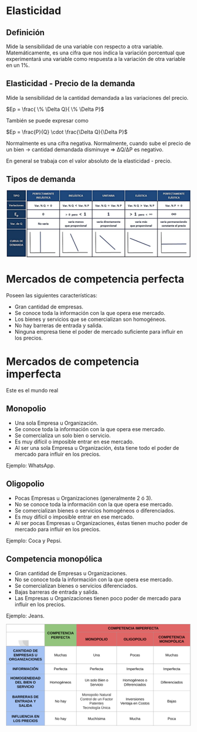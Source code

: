 # Elasticidad

## Definición

Mide la sensibilidad de una variable con respecto a otra variable. Matemáticamente, es una cifra que nos indica la variación porcentual que experimentará una variable como respuesta a la variación de otra variable en un 1%.

## Elasticidad - Precio de la demanda

Mide la sensibilidad de la cantidad demandada a las variaciones del precio. 

$Ep = \frac{ \% \Delta Q}{ \% \Delta P}$

También se puede expresar como

$Ep = \frac{P}{Q} \cdot \frac{\Delta Q}{\Delta P}$

Normalmente es una cifra negativa. Normalmente, cuando sube el precio de un bien -> cantidad demandada disminuye => ΔQ/ΔP es negativo.

En general se trabaja con el valor absoluto de la elasticidad - precio.

## Tipos de demanda

![Tipos de elasticidad-precio de la demanda](imagenes/tipos-elasticidades.png)

# Mercados de competencia perfecta

Poseen las siguientes características:

- Gran cantidad de empresas.
- Se conoce toda la información con la que opera ese mercado.
- Los bienes y servicios que se comercializan son homogéneos.
- No hay barreras de entrada y salida.
- Ninguna empresa tiene el poder de mercado suficiente para influir en los precios.

# Mercados de competencia imperfecta
Este es el mundo real

## Monopolio

- Una sola Empresa u Organización.
- Se conoce toda la información con la que opera ese mercado.
- Se comercializa un solo bien o servicio.
- Es muy difícil o imposible entrar en ese mercado.
- Al ser una sola Empresa u Organización, ésta tiene todo el poder de mercado para influir en los precios.

Ejemplo: WhatsApp.

## Oligopolio

- Pocas Empresas u Organizaciones (generalmente 2 ó 3).
- No se conoce toda la información con la que opera ese mercado.
- Se comercializan bienes o servicios homogéneos o diferenciados.
- Es muy difícil o imposible entrar en ese mercado.
- Al ser pocas Empresas u Organizaciones, éstas tienen mucho poder de mercado para influir en los precios.

Ejemplo: Coca y Pepsi.

## Competencia monopólica

- Gran cantidad de Empresas u Organizaciones.
- No se conoce toda la información con la que opera ese mercado.
- Se comercializan bienes o servicios diferenciados.
- Bajas barreras de entrada y salida.
- Las Empresas u Organizaciones tienen poco poder de mercado para influir en los precios.

Ejemplo: Jeans.

![Tipos de mercados](imagenes/tipos-mercados.png)
